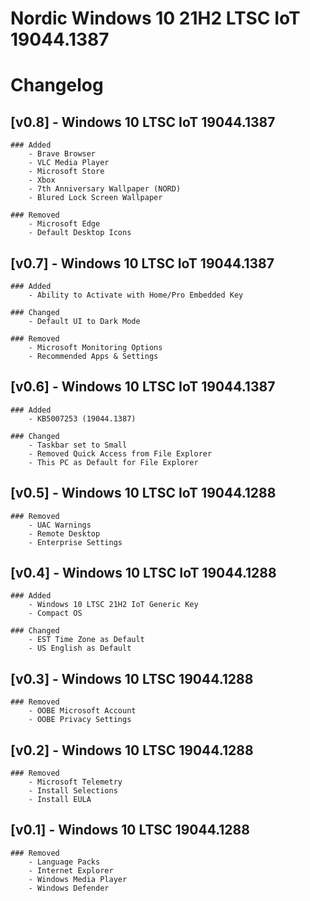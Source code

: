 # Nordic Windows 10 21H2 LTSC IoT 19044.1387

# Changelog

## [v0.8] - Windows 10 LTSC IoT 19044.1387
	### Added
		- Brave Browser
		- VLC Media Player
		- Microsoft Store
		- Xbox
		- 7th Anniversary Wallpaper (NORD)
		- Blured Lock Screen Wallpaper

	### Removed
		- Microsoft Edge
		- Default Desktop Icons

## [v0.7] - Windows 10 LTSC IoT 19044.1387
	### Added
		- Ability to Activate with Home/Pro Embedded Key

	### Changed
		- Default UI to Dark Mode

	### Removed
		- Microsoft Monitoring Options
		- Recommended Apps & Settings

## [v0.6] - Windows 10 LTSC IoT 19044.1387
	### Added
		- KB5007253 (19044.1387)
    
	### Changed
		- Taskbar set to Small
		- Removed Quick Access from File Explorer
		- This PC as Default for File Explorer

## [v0.5] - Windows 10 LTSC IoT 19044.1288
	### Removed
		- UAC Warnings
		- Remote Desktop
		- Enterprise Settings

## [v0.4] - Windows 10 LTSC IoT 19044.1288
	### Added
		- Windows 10 LTSC 21H2 IoT Generic Key
		- Compact OS

	### Changed
		- EST Time Zone as Default
		- US English as Default

## [v0.3] - Windows 10 LTSC 19044.1288
	### Removed
		- OOBE Microsoft Account
		- OOBE Privacy Settings

## [v0.2] - Windows 10 LTSC 19044.1288
	### Removed
		- Microsoft Telemetry
		- Install Selections
		- Install EULA

## [v0.1] - Windows 10 LTSC 19044.1288
	### Removed
		- Language Packs
		- Internet Explorer
		- Windows Media Player
		- Windows Defender
